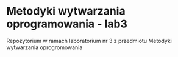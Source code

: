 # Metodyki wytwarzania oprogramowania - lab3

Repozytorium w ramach laboratorium nr 3 z przedmiotu Metodyki wytwarzania oprogromowania
